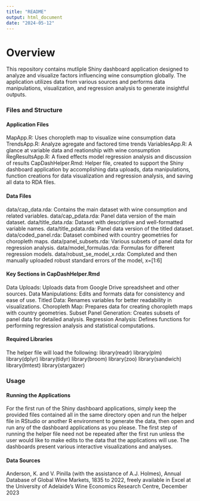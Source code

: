 ```yaml
---
title: "README"
output: html_document
date: "2024-05-12"
---
```


# Overview

This repository contains mutliple Shiny dashboard application designed to analyze and visualize factors influencing wine consumption globally. The application utilizes data from various sources and performs data manipulations, visualization, and regression analysis to generate insightful outputs.

### Files and Structure

#### Application Files
MapApp.R: Uses choropleth map to visualize wine consumption data 
TrendsApp.R: Analyze agregate and factored time trends
VariablesApp.R: A glance at variable data and reationship with wine consumption
RegResultsApp.R: A fixed effects model regression analysis and discussion of results
CapDashHelper.Rmd: Helper file, created to support the Shiny dashboard application by accomplishing data uploads, data manipulations, function creations for data visualization and regression analysis, and saving all data to RDA files.


#### Data Files
data/cap_data.rda: Contains the main dataset with wine consumption and related variables.
data/cap_pdata.rda: Panel data version of the main dataset.
data/title_data.rda: Dataset with descriptive and well-formatted variable names.
data/title_pdata.rda: Panel data version of the titled dataset.
data/coded_panel.rda: Dataset combined with country geometries for choropleth maps.
data/panel_subsets.rda: Various subsets of panel data for regression analysis.
data/model_formulas.rda: Formulas for different regression models.
data/robust_se_model_x.rda: Compluted and then manually uploaded robust standard errors of the model, x=[1:6]

#### Key Sections in CapDashHelper.Rmd
Data Uploads: Uploads data from Google Drive spreadsheet and other sources.
Data Manipulations: Edits and formats data for consistency and ease of use.
Titled Data: Renames variables for better readability in visualizations.
Choropleth Map: Prepares data for creating choropleth maps with country geometries.
Subset Panel Generation: Creates subsets of panel data for detailed analysis.
Regression Analysis: Defines functions for performing regression analysis and statistical computations.

#### Required Libraries
The helper file will load the following:
library(readr)
library(plm)
library(dplyr)
library(tidyr)
library(broom)
library(zoo)
library(sandwich)
library(lmtest)
library(stargazer)

### Usage
#### Running the Applications
For the first run of the Shiny dashboard applications, simply keep the provided files contained all in the same directory open and run the helper file in RStudio or another R environment to generate the data, then open and run any of the dashboard applications as you please. The first step of running the helper file need not be repeated after the first run unless the user would like to make edits to the data that the applications will use. The dashboards present various interactive visualizations and analyses.

#### Data Sources
Anderson, K. and V. Pinilla (with the assistance of A.J. Holmes), Annual Database of Global Wine Markets, 1835 to 2022, freely available in Excel at the University of Adelaide’s Wine Economics Research Centre, December 2023
